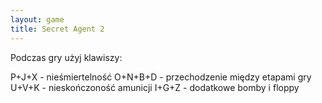 ```yaml
---
layout: game
title: Secret Agent 2
---
```


Podczas gry użyj klawiszy:

P+J+X 		- nieśmiertelność
O+N+B+D 	- przechodzenie między etapami gry
U+V+K 		- nieskończoność amunicji
I+G+Z 		- dodatkowe bomby i floppy
